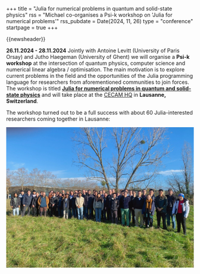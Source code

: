 +++
title       = "Julia for numerical problems in quantum and solid-state physics"
rss         = "Michael co-organises a Psi-k workshop on 'Julia for numerical problems'"
rss_pubdate = Date(2024, 11, 26)
type        = "conference"
startpage   = true
+++

{{newsheader}}

**26.11.2024 - 28.11.2024** Jointly with Antoine Levitt (University of Paris Orsay) and
Jutho Haegeman (University of Ghent) we will organise a **Psi-k workshop** at the intersection
of quantum physics, computer science and numerical linear algebra / optimisation.
The main motivation is to explore current problems in the field and
the opportunities of the Julia programming language for
researchers from aforementioned communities to join forces.
The workshop is titled
[**Julia for numerical problems in quantum and solid-state physics**](https://www.cecam.org/workshop-details/1355)
and will take place at the [CECAM HQ](https://www.cecam.org/) in **Lausanne, Switzerland**.

The workshop turned out to be a full success with about 60 Julia-interested researchers
coming together in Lausanne:


![Conference picture](/assets/2024.11_Psik_Julia_Conference_picture.jpg)
